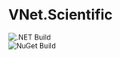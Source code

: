 # VNet.Scientific

![.NET Build](https://github.com/PrimeEagle/VNet.Scientific/actions/workflows/build-dotnet.yml/badge.svg)<br>
![NuGet Build](https://github.com/PrimeEagle/VNet.Scientific/actions/workflows/create-nuget.yml/badge.svg)
